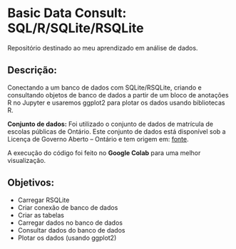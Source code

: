 # Basic Data Consult: SQL/R/SQLite/RSQLite

Repositório destinado ao meu aprendizado em análise de dados.

## Descrição:
Conectando a um banco de dados com SQLite/RSQLite, criando e consultando objetos de banco de dados a partir de um bloco de anotações R no Jupyter e usaremos ggplot2 para plotar os dados usando bibliotecas R.

**Conjunto de dados:** Foi utilizado o conjunto de dados de matrícula de escolas públicas de Ontário. Este conjunto de dados está disponível sob a Licença de Governo Aberto – Ontário e tem origem em: [fonte](https://www.ontario.ca/data/ontario-public-schools-enrolment).

A execução do código foi feito no **Google Colab** para uma melhor visualização.

## Objetivos:

-   Carregar RSQLite
-   Criar conexão de banco de dados
-   Criar as tabelas
-   Carregar dados no banco de dados
-   Consultar dados do banco de dados
-   Plotar os dados (usando ggplot2)
